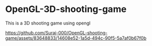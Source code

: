 # OpenGL-3D-shooting-game

This is a 3D shooting game using opengl 


https://github.com/Suraj-000/OpenGL-shooting-game/assets/83648833/14608e52-1a5d-494c-90f5-5a7af0b67f0b
